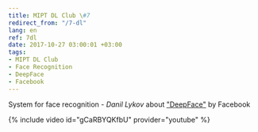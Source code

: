```yaml
---
title: MIPT DL Club \#7
redirect_from: "/7-dl"
lang: en
ref: 7dl
date: 2017-10-27 03:00:01 +03:00
tags:
- MIPT DL Club
- Face Recognition
- DeepFace
- Facebook
---
```


System for face recognition - _Danil Lykov_ about ["DeepFace"](https://research.fb.com/publications/deepface-closing-the-gap-to-human-level-performance-in-face-verification/) by Facebook

{% include video id="gCaRBYQKfbU" provider="youtube" %}

